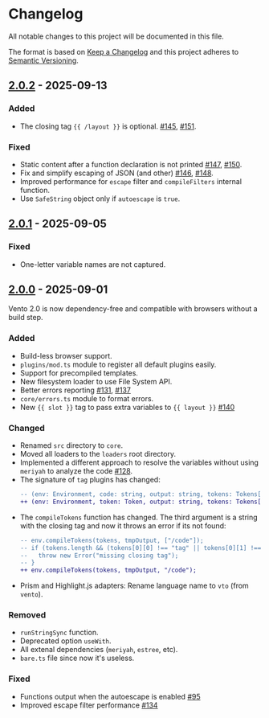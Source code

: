 # Changelog
All notable changes to this project will be documented in this file.

The format is based on [Keep a Changelog](http://keepachangelog.com/)
and this project adheres to [Semantic Versioning](http://semver.org/).

## [2.0.2] - 2025-09-13
### Added
- The closing tag `{{ /layout }}` is optional. [#145], [#151].

### Fixed
- Static content after a function declaration is not printed [#147], [#150].
- Fix and simplify escaping of JSON (and other) [#146], [#148].
- Improved performance for `escape` filter and `compileFilters` internal function.
- Use `SafeString` object only if `autoescape` is `true`.

## [2.0.1] - 2025-09-05
### Fixed
- One-letter variable names are not captured.

## [2.0.0] - 2025-09-01
Vento 2.0 is now dependency-free and compatible with browsers without a build step.

### Added
- Build-less browser support.
- `plugins/mod.ts` module to register all default plugins easily.
- Support for precompiled templates.
- New filesystem loader to use File System API.
- Better errors reporting [#131], [#137]
- `core/errors.ts` module to format errors.
- New `{{ slot }}` tag to pass extra variables to `{{ layout }}` [#140]

### Changed
- Renamed `src` directory to `core`.
- Moved all loaders to the `loaders` root directory.
- Implemented a different approach to resolve the variables without using `meriyah` to analyze the code [#128].
- The signature of `tag` plugins has changed:
  ```diff
  -- (env: Environment, code: string, output: string, tokens: Tokens[])
  ++ (env: Environment, token: Token, output: string, tokens: Tokens[])
  ```
- The `compileTokens` function has changed. The third argument is a string with the closing tag and now it throws an error if its not found:
  ```diff
  -- env.compileTokens(tokens, tmpOutput, ["/code"]);
  -- if (tokens.length && (tokens[0][0] !== "tag" || tokens[0][1] !== "/code")) {
  --   throw new Error("missing closing tag");
  -- }
  ++ env.compileTokens(tokens, tmpOutput, "/code");
  ```
- Prism and Highlight.js adapters: Rename language name to `vto` (from `vento`).

### Removed
- `runStringSync` function.
- Deprecated option `useWith`.
- All extenal dependencies (`meriyah`, `estree`, etc).
- `bare.ts` file since now it's useless.

### Fixed
- Functions output when the autoescape is enabled [#95]
- Improved escape filter performance [#134]

[#95]: https://github.com/ventojs/vento/issues/95
[#128]: https://github.com/ventojs/vento/issues/128
[#131]: https://github.com/ventojs/vento/issues/131
[#134]: https://github.com/ventojs/vento/issues/134
[#137]: https://github.com/ventojs/vento/issues/137
[#140]: https://github.com/ventojs/vento/issues/140
[#145]: https://github.com/ventojs/vento/issues/145
[#146]: https://github.com/ventojs/vento/issues/146
[#147]: https://github.com/ventojs/vento/issues/147
[#148]: https://github.com/ventojs/vento/issues/148
[#150]: https://github.com/ventojs/vento/issues/150
[#151]: https://github.com/ventojs/vento/issues/151

[2.0.2]: https://github.com/ventojs/vento/compare/v2.0.1...v2.0.2
[2.0.1]: https://github.com/ventojs/vento/compare/v2.0.0...v2.0.1
[2.0.0]: https://github.com/ventojs/vento/releases/tag/v2.0.0
